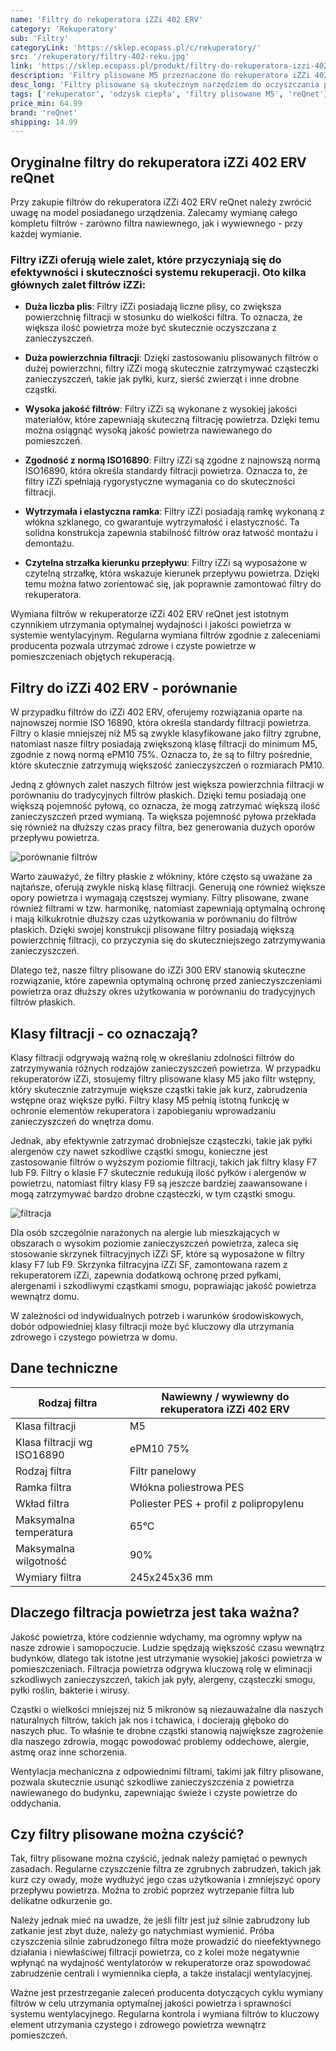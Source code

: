 ```yaml
---
name: 'Filtry do rekuperatora iZZi 402 ERV'
category: 'Rekuperatory'
sub: 'Filtry'
categoryLink: 'https://sklep.ecopass.pl/c/rekuperatory/'
src: '/rekuperatory/filtry-402-reku.jpg'
link: 'https://sklep.ecopass.pl/produkt/filtry-do-rekuperatora-izzi-402-erv/'
description: 'Filtry plisowane M5 przeznaczone do rekuperatora iZZi 402 ERV.'
desc_long: 'Filtry plisowane są skutecznym narzędziem do oczyszczania powietrza w systemach wentylacyjnych. Klasyfikowane jako M5, te filtry są w stanie zatrzymać drobne cząstki o wielkości 0,5 μm, w tym pyłki, kurz, sierść zwierząt i inne zanieczyszczenia powietrza. Odpowiednio dobrany filtr M5 pomaga poprawić jakość powietrza nawiewanego do pomieszczeń, co przekłada się na zdrowsze i bardziej komfortowe warunki życia. Do użytku w rekuperatorach iZZi 402 ERV. Cena dotyczy jednej sztuki filtra.'
tags: ['rekuperator', 'odzysk ciepła', 'filtry plisowane M5', 'reQnet']
price_min: 64.99
brand: 'reQnet'
shipping: 14.99
---
```


## Oryginalne filtry do rekuperatora iZZi 402 ERV reQnet

Przy zakupie filtrów do rekuperatora iZZi 402 ERV reQnet należy zwrócić uwagę na model posiadanego urządzenia. Zalecamy wymianę całego kompletu filtrów - zarówno filtra nawiewnego, jak i wywiewnego - przy każdej wymianie.

### Filtry iZZi oferują wiele zalet, które przyczyniają się do efektywności i skuteczności systemu rekuperacji. Oto kilka głównych zalet filtrów iZZi:

- **Duża liczba plis**: Filtry iZZi posiadają liczne plisy, co zwiększa powierzchnię filtracji w stosunku do wielkości filtra. To oznacza, że większa ilość powietrza może być skutecznie oczyszczana z zanieczyszczeń.

- **Duża powierzchnia filtracji**: Dzięki zastosowaniu plisowanych filtrów o dużej powierzchni, filtry iZZi mogą skutecznie zatrzymywać cząsteczki zanieczyszczeń, takie jak pyłki, kurz, sierść zwierząt i inne drobne cząstki.

- **Wysoka jakość filtrów**: Filtry iZZi są wykonane z wysokiej jakości materiałów, które zapewniają skuteczną filtrację powietrza. Dzięki temu można osiągnąć wysoką jakość powietrza nawiewanego do pomieszczeń.

- **Zgodność z normą ISO16890**: Filtry iZZi są zgodne z najnowszą normą ISO16890, która określa standardy filtracji powietrza. Oznacza to, że filtry iZZi spełniają rygorystyczne wymagania co do skuteczności filtracji.

- **Wytrzymała i elastyczna ramka**: Filtry iZZi posiadają ramkę wykonaną z włókna szklanego, co gwarantuje wytrzymałość i elastyczność. Ta solidna konstrukcja zapewnia stabilność filtrów oraz łatwość montażu i demontażu.

- **Czytelna strzałka kierunku przepływu**: Filtry iZZi są wyposażone w czytelną strzałkę, która wskazuje kierunek przepływu powietrza. Dzięki temu można łatwo zorientować się, jak poprawnie zamontować filtry do rekuperatora.

Wymiana filtrów w rekuperatorze iZZi 402 ERV reQnet jest istotnym czynnikiem utrzymania optymalnej wydajności i jakości powietrza w systemie wentylacyjnym. Regularna wymiana filtrów zgodnie z zaleceniami producenta pozwala utrzymać zdrowe i czyste powietrze w pomieszczeniach objętych rekuperacją.

## Filtry do iZZi 402 ERV - porównanie

W przypadku filtrów do iZZi 402 ERV, oferujemy rozwiązania oparte na najnowszej normie ISO 16890, która określa standardy filtracji powietrza. Filtry o klasie mniejszej niż M5 są zwykle klasyfikowane jako filtry zgrubne, natomiast nasze filtry posiadają zwiększoną klasę filtracji do minimum M5, zgodnie z nową normą ePM10 75%. Oznacza to, że są to filtry pośrednie, które skutecznie zatrzymują większość zanieczyszczeń o rozmiarach PM10.

Jedną z głównych zalet naszych filtrów jest większa powierzchnia filtracji w porównaniu do tradycyjnych filtrów płaskich. Dzięki temu posiadają one większą pojemność pyłową, co oznacza, że mogą zatrzymać większą ilość zanieczyszczeń przed wymianą. Ta większa pojemność pyłowa przekłada się również na dłuższy czas pracy filtra, bez generowania dużych oporów przepływu powietrza.

![porównanie filtrów](/rekuperatory/porównanie.jpg)

Warto zauważyć, że filtry płaskie z włókniny, które często są uważane za najtańsze, oferują zwykle niską klasę filtracji. Generują one również większe opory powietrza i wymagają częstszej wymiany. Filtry plisowane, zwane również filtrami w tzw. harmonikę, natomiast zapewniają optymalną ochronę i mają kilkukrotnie dłuższy czas użytkowania w porównaniu do filtrów płaskich. Dzięki swojej konstrukcji plisowane filtry posiadają większą powierzchnię filtracji, co przyczynia się do skuteczniejszego zatrzymywania zanieczyszczeń.

Dlatego też, nasze filtry plisowane do iZZi 300 ERV stanowią skuteczne rozwiązanie, które zapewnia optymalną ochronę przed zanieczyszczeniami powietrza oraz dłuższy okres użytkowania w porównaniu do tradycyjnych filtrów płaskich.

## Klasy filtracji - co oznaczają?

Klasy filtracji odgrywają ważną rolę w określaniu zdolności filtrów do zatrzymywania różnych rodzajów zanieczyszczeń powietrza. W przypadku rekuperatorów iZZi, stosujemy filtry plisowane klasy M5 jako filtr wstępny, który skutecznie zatrzymuje większe cząstki takie jak kurz, zabrudzenia wstępne oraz większe pyłki. Filtry klasy M5 pełnią istotną funkcję w ochronie elementów rekuperatora i zapobieganiu wprowadzaniu zanieczyszczeń do wnętrza domu.

Jednak, aby efektywnie zatrzymać drobniejsze cząsteczki, takie jak pyłki alergenów czy nawet szkodliwe cząstki smogu, konieczne jest zastosowanie filtrów o wyższym poziomie filtracji, takich jak filtry klasy F7 lub F9. Filtry o klasie F7 skutecznie redukują ilość pyłków i alergenów w powietrzu, natomiast filtry klasy F9 są jeszcze bardziej zaawansowane i mogą zatrzymywać bardzo drobne cząsteczki, w tym cząstki smogu.

![filtracja](/sf200/filtracja.jpg)

Dla osób szczególnie narażonych na alergie lub mieszkających w obszarach o wysokim poziomie zanieczyszczeń powietrza, zaleca się stosowanie skrzynek filtracyjnych iZZi SF, które są wyposażone w filtry klasy F7 lub F9. Skrzynka filtracyjna iZZi SF, zamontowana razem z rekuperatorem iZZi, zapewnia dodatkową ochronę przed pyłkami, alergenami i szkodliwymi cząstkami smogu, poprawiając jakość powietrza wewnątrz domu.

W zależności od indywidualnych potrzeb i warunków środowiskowych, dobór odpowiedniej klasy filtracji może być kluczowy dla utrzymania zdrowego i czystego powietrza w domu.

## Dane techniczne

| Rodzaj filtra               | Nawiewny / wywiewny do rekuperatora iZZi 402 ERV |
| --------------------------- | ------------------------------------------------ |
| Klasa filtracji             | M5                                               |
| Klasa filtracji wg ISO16890 | ePM10 75%                                        |
| Rodzaj filtra               | Filtr panelowy                                   |
| Ramka filtra                | Włókna poliestrowa PES                           |
| Wkład filtra                | Poliester PES + profil z polipropylenu           |
| Maksymalna temperatura      | 65°C                                             |
| Maksymalna wilgotność       | 90%                                              |
| Wymiary filtra              | 245x245x36 mm                                    |

## Dlaczego filtracja powietrza jest taka ważna?

Jakość powietrza, które codziennie wdychamy, ma ogromny wpływ na nasze zdrowie i samopoczucie. Ludzie spędzają większość czasu wewnątrz budynków, dlatego tak istotne jest utrzymanie wysokiej jakości powietrza w pomieszczeniach. Filtracja powietrza odgrywa kluczową rolę w eliminacji szkodliwych zanieczyszczeń, takich jak pyły, alergeny, cząsteczki smogu, pyłki roślin, bakterie i wirusy.

Cząstki o wielkości mniejszej niż 5 mikronów są niezauważalne dla naszych naturalnych filtrów, takich jak nos i tchawica, i docierają głęboko do naszych płuc. To właśnie te drobne cząstki stanowią największe zagrożenie dla naszego zdrowia, mogąc powodować problemy oddechowe, alergie, astmę oraz inne schorzenia.

Wentylacja mechaniczna z odpowiednimi filtrami, takimi jak filtry plisowane, pozwala skutecznie usunąć szkodliwe zanieczyszczenia z powietrza nawiewanego do budynku, zapewniając świeże i czyste powietrze do oddychania.

## Czy filtry plisowane można czyścić?

Tak, filtry plisowane można czyścić, jednak należy pamiętać o pewnych zasadach. Regularne czyszczenie filtra ze zgrubnych zabrudzeń, takich jak kurz czy owady, może wydłużyć jego czas użytkowania i zmniejszyć opory przepływu powietrza. Można to zrobić poprzez wytrzepanie filtra lub delikatne odkurzenie go.

Należy jednak mieć na uwadze, że jeśli filtr jest już silnie zabrudzony lub zatkanie jest zbyt duże, należy go natychmiast wymienić. Próba czyszczenia silnie zabrudzonego filtra może prowadzić do nieefektywnego działania i niewłaściwej filtracji powietrza, co z kolei może negatywnie wpłynąć na wydajność wentylatorów w rekuperatorze oraz spowodować zabrudzenie centrali i wymiennika ciepła, a także instalacji wentylacyjnej.

Ważne jest przestrzeganie zaleceń producenta dotyczących cyklu wymiany filtrów w celu utrzymania optymalnej jakości powietrza i sprawności systemu wentylacyjnego. Regularna kontrola i wymiana filtrów to kluczowy element utrzymania czystego i zdrowego powietrza wewnątrz pomieszczeń.

